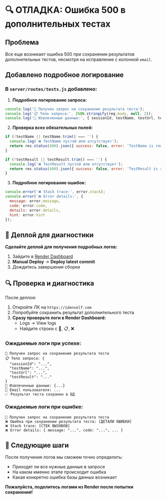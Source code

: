 # 🔍 ОТЛАДКА: Ошибка 500 в дополнительных тестах

## Проблема
Все еще возникает ошибка 500 при сохранении результатов дополнительных тестов, несмотря на исправление с колонкой `email`.

## Добавлено подробное логирование

### В `server/routes/tests.js` добавлено:

1. **Подробное логирование запроса:**
```javascript
console.log('💾 Получен запрос на сохранение результата теста');
console.log('📋 Тело запроса:', JSON.stringify(req.body, null, 2));
console.log('💾 Извлеченные данные:', { sessionId, testName, testUrl, testResult });
```

2. **Проверка всех обязательных полей:**
```javascript
if (!testName || testName.trim() === '') {
  console.log('❌ TestName пустой или отсутствует');
  return res.status(400).json({ success: false, error: 'TestName is required' });
}

if (!testResult || testResult.trim() === '') {
  console.log('❌ TestResult пустой или отсутствует');
  return res.status(400).json({ success: false, error: 'TestResult is required' });
}
```

3. **Подробное логирование ошибок:**
```javascript
console.error('❌ Stack trace:', error.stack);
console.error('❌ Error details:', {
  message: error.message,
  code: error.code,
  details: error.details,
  hint: error.hint
});
```

## 🚀 Деплой для диагностики

**Сделайте деплой для получения подробных логов:**

1. Зайдите в [Render Dashboard](https://dashboard.render.com/)
2. **Manual Deploy** → **Deploy latest commit**
3. Дождитесь завершения сборки

## 🔍 Проверка и диагностика

После деплоя:

1. Откройте ЛК на `https://idenself.com`
2. Попробуйте сохранить результат дополнительного теста
3. **Сразу проверьте логи в Render Dashboard:**
   - Logs → View logs
   - Найдите строки с 💾, 📋, ❌

### Ожидаемые логи при успехе:
```
💾 Получен запрос на сохранение результата теста
📋 Тело запроса: {
  "sessionId": "...",
  "testName": "...",
  "testUrl": "...",
  "testResult": "..."
}
💾 Извлеченные данные: {...}
📧 Email пользователя: ...
✅ Результат теста сохранен в БД
```

### Ожидаемые логи при ошибке:
```
💾 Получен запрос на сохранение результата теста
❌ Ошибка при сохранении результата теста: [ДЕТАЛИ ОШИБКИ]
❌ Stack trace: [СТЕК ВЫЗОВОВ]
❌ Error details: { message: "...", code: "...", ... }
```

## 📝 Следующие шаги

После получения логов мы сможем точно определить:
- Приходят ли все нужные данные в запросе
- На каком именно этапе происходит ошибка
- Какая конкретно ошибка базы данных возникает

**Пожалуйста, поделитесь логами из Render после попытки сохранения!**
